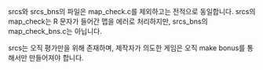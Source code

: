 srcs와 srcs_bns의 파일은 map_check.c를 제외하고는 전적으로 동일합니다.
srcs의 map_check는 R 문자가 들어간 맵을 에러로 처리하지만, srcs_bns의 map_check_bns.c는 아닙니다.

srcs는 오직 평가만을 위해 존재하며, 제작자가 의도한 게임은 오직 make bonus를 통해서만 만들어져야 합니다.